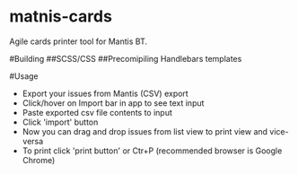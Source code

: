 matnis-cards
============

Agile cards printer tool for Mantis BT.

#Building
##SCSS/CSS
##Precomipiling Handlebars templates

#Usage
* Export your issues from Mantis (CSV) export
* Click/hover on Import bar in app to see text input
* Paste exported csv file contents to input
* Click 'import' button
* Now you can drag and drop issues from list view to print view and vice-versa
* To print click 'print button' or Ctr+P (recommended browser is Google Chrome)
